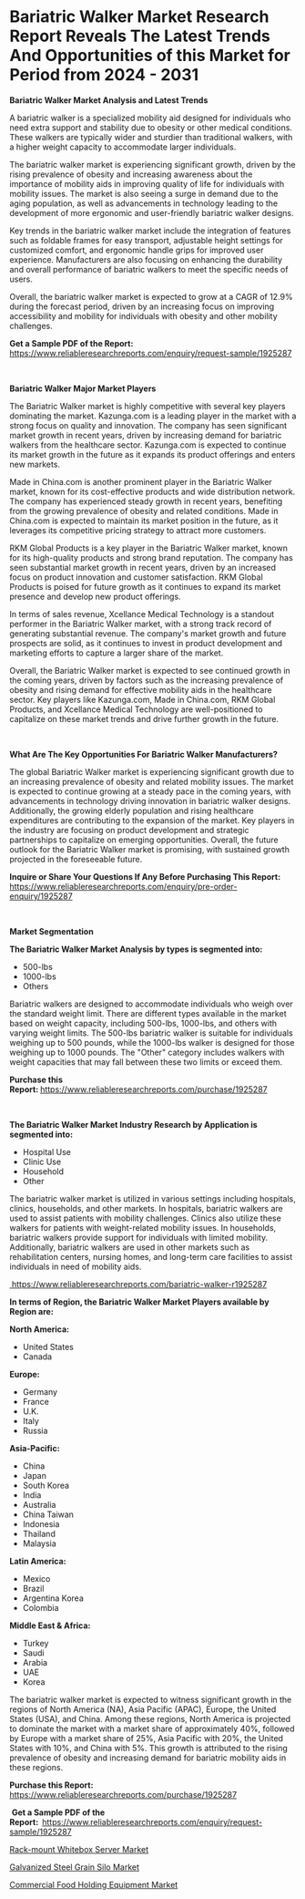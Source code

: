 <p><h1>Bariatric Walker Market Research Report Reveals The Latest Trends And Opportunities of this Market for Period from 2024 - 2031</h1></p><p><strong>Bariatric Walker Market Analysis and Latest Trends</strong></p>
<p><p>A bariatric walker is a specialized mobility aid designed for individuals who need extra support and stability due to obesity or other medical conditions. These walkers are typically wider and sturdier than traditional walkers, with a higher weight capacity to accommodate larger individuals.</p><p>The bariatric walker market is experiencing significant growth, driven by the rising prevalence of obesity and increasing awareness about the importance of mobility aids in improving quality of life for individuals with mobility issues. The market is also seeing a surge in demand due to the aging population, as well as advancements in technology leading to the development of more ergonomic and user-friendly bariatric walker designs.</p><p>Key trends in the bariatric walker market include the integration of features such as foldable frames for easy transport, adjustable height settings for customized comfort, and ergonomic handle grips for improved user experience. Manufacturers are also focusing on enhancing the durability and overall performance of bariatric walkers to meet the specific needs of users.</p><p>Overall, the bariatric walker market is expected to grow at a CAGR of 12.9% during the forecast period, driven by an increasing focus on improving accessibility and mobility for individuals with obesity and other mobility challenges.</p></p>
<p><strong>Get a Sample PDF of the Report:&nbsp;</strong> <a href="https://www.reliableresearchreports.com/enquiry/request-sample/1925287">https://www.reliableresearchreports.com/enquiry/request-sample/1925287</a></p>
<p>&nbsp;</p>
<p><strong>Bariatric Walker Major Market Players</strong></p>
<p><p>The Bariatric Walker market is highly competitive with several key players dominating the market. Kazunga.com is a leading player in the market with a strong focus on quality and innovation. The company has seen significant market growth in recent years, driven by increasing demand for bariatric walkers from the healthcare sector. Kazunga.com is expected to continue its market growth in the future as it expands its product offerings and enters new markets.</p><p>Made in China.com is another prominent player in the Bariatric Walker market, known for its cost-effective products and wide distribution network. The company has experienced steady growth in recent years, benefiting from the growing prevalence of obesity and related conditions. Made in China.com is expected to maintain its market position in the future, as it leverages its competitive pricing strategy to attract more customers.</p><p>RKM Global Products is a key player in the Bariatric Walker market, known for its high-quality products and strong brand reputation. The company has seen substantial market growth in recent years, driven by an increased focus on product innovation and customer satisfaction. RKM Global Products is poised for future growth as it continues to expand its market presence and develop new product offerings.</p><p>In terms of sales revenue, Xcellance Medical Technology is a standout performer in the Bariatric Walker market, with a strong track record of generating substantial revenue. The company's market growth and future prospects are solid, as it continues to invest in product development and marketing efforts to capture a larger share of the market. </p><p>Overall, the Bariatric Walker market is expected to see continued growth in the coming years, driven by factors such as the increasing prevalence of obesity and rising demand for effective mobility aids in the healthcare sector. Key players like Kazunga.com, Made in China.com, RKM Global Products, and Xcellance Medical Technology are well-positioned to capitalize on these market trends and drive further growth in the future.</p></p>
<p>&nbsp;</p>
<p><strong>What Are The Key Opportunities For Bariatric Walker Manufacturers?</strong></p>
<p><p>The global Bariatric Walker market is experiencing significant growth due to an increasing prevalence of obesity and related mobility issues. The market is expected to continue growing at a steady pace in the coming years, with advancements in technology driving innovation in bariatric walker designs. Additionally, the growing elderly population and rising healthcare expenditures are contributing to the expansion of the market. Key players in the industry are focusing on product development and strategic partnerships to capitalize on emerging opportunities. Overall, the future outlook for the Bariatric Walker market is promising, with sustained growth projected in the foreseeable future.</p></p>
<p><strong>Inquire or Share Your Questions If Any Before Purchasing This Report:</strong> <a href="https://www.reliableresearchreports.com/enquiry/pre-order-enquiry/1925287">https://www.reliableresearchreports.com/enquiry/pre-order-enquiry/1925287</a></p>
<p>&nbsp;</p>
<p><strong>Market Segmentation</strong></p>
<p><strong>The Bariatric Walker Market Analysis by types is segmented into:</strong></p>
<p><ul><li>500-lbs</li><li>1000-lbs</li><li>Others</li></ul></p>
<p><p>Bariatric walkers are designed to accommodate individuals who weigh over the standard weight limit. There are different types available in the market based on weight capacity, including 500-lbs, 1000-lbs, and others with varying weight limits. The 500-lbs bariatric walker is suitable for individuals weighing up to 500 pounds, while the 1000-lbs walker is designed for those weighing up to 1000 pounds. The "Other" category includes walkers with weight capacities that may fall between these two limits or exceed them.</p></p>
<p><strong>Purchase this Report:&nbsp;</strong><a href="https://www.reliableresearchreports.com/purchase/1925287">https://www.reliableresearchreports.com/purchase/1925287</a></p>
<p>&nbsp;</p>
<p><strong>The Bariatric Walker Market Industry Research by Application is segmented into:</strong></p>
<p><ul><li>Hospital Use</li><li>Clinic Use</li><li>Household</li><li>Other</li></ul></p>
<p><p>The bariatric walker market is utilized in various settings including hospitals, clinics, households, and other markets. In hospitals, bariatric walkers are used to assist patients with mobility challenges. Clinics also utilize these walkers for patients with weight-related mobility issues. In households, bariatric walkers provide support for individuals with limited mobility. Additionally, bariatric walkers are used in other markets such as rehabilitation centers, nursing homes, and long-term care facilities to assist individuals in need of mobility aids.</p></p>
<p><a href="https://www.reliableresearchreports.com/bariatric-walker-r1925287">&nbsp;https://www.reliableresearchreports.com/bariatric-walker-r1925287</a></p>
<p><strong>In terms of Region, the Bariatric Walker Market Players available by Region are:</strong></p>
<p>
    <p> <strong> North America: </strong>
        <ul>
            <li>United States</li>
            <li>Canada</li>
        </ul>
        </p> 
    <p> <strong> Europe: </strong>
        <ul>
            <li>Germany</li>
            <li>France</li>
            <li>U.K.</li>
            <li>Italy</li>
            <li>Russia</li>
        </ul>
        </p> 
    <p> <strong> Asia-Pacific: </strong>
        <ul>
            <li>China</li>
            <li>Japan</li>
            <li>South Korea</li>
            <li>India</li>
            <li>Australia</li>
            <li>China Taiwan</li>
            <li>Indonesia</li>
            <li>Thailand</li>
            <li>Malaysia</li>
        </ul>
        </p> 
    <p> <strong> Latin America: </strong>
        <ul>
            <li>Mexico</li>
            <li>Brazil</li>
            <li>Argentina Korea</li>
            <li>Colombia</li>
        </ul>
        </p> 
    <p> <strong> Middle East & Africa: </strong>
        <ul>
            <li>Turkey</li>
            <li>Saudi</li>
            <li>Arabia</li>
            <li>UAE</li>
            <li>Korea</li>
        </ul>
    </p>
    </p>
<p><p>The bariatric walker market is expected to witness significant growth in the regions of North America (NA), Asia Pacific (APAC), Europe, the United States (USA), and China. Among these regions, North America is projected to dominate the market with a market share of approximately 40%, followed by Europe with a market share of 25%, Asia Pacific with 20%, the United States with 10%, and China with 5%. This growth is attributed to the rising prevalence of obesity and increasing demand for bariatric mobility aids in these regions.</p></p>
<p><strong>Purchase this Report: </strong><a href="https://www.reliableresearchreports.com/purchase/1925287">https://www.reliableresearchreports.com/purchase/1925287</a></p>
<p>&nbsp;<strong>Get a Sample PDF of the Report:&nbsp;&nbsp;</strong><a href="https://www.reliableresearchreports.com/enquiry/request-sample/1925287">https://www.reliableresearchreports.com/enquiry/request-sample/1925287</a></p>
<p><strong></strong></p>
<p><p><a href="https://github.com/jaidynmorantestelletmjzya/Market-Research-Report-List-3/blob/main/rack-mount-whitebox-server-market.md">Rack-mount Whitebox Server Market</a></p><p><a href="https://github.com/ruddyyedelwadw/Market-Research-Report-List-3/blob/main/galvanized-steel-grain-silo-market.md">Galvanized Steel Grain Silo Market</a></p><p><a href="https://github.com/lorenzaSchmeler/Market-Research-Report-List-1/blob/main/commercial-food-holding-equipment-market.md">Commercial Food Holding Equipment Market</a></p></p>